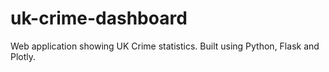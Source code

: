# uk-crime-dashboard
Web application showing UK Crime statistics. Built using Python, Flask and Plotly.

